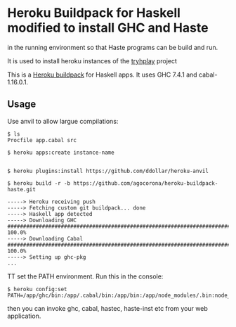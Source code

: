 # Heroku Buildpack for Haskell modified to install GHC and Haste 
in the running environment so that Haste programs can be build and run.

It is used to install heroku instances of the [tryhplay](http://github.com/agocorona/tryhplay) project


This is a [Heroku buildpack](http://devcenter.heroku.com/articles/buildpacks)
for Haskell apps. It uses GHC 7.4.1 and cabal-1.16.0.1.


## Usage

Use anvil to allow largue compilations:

    $ ls
    Procfile app.cabal src

    $ heroku apps:create instance-name 


    $ heroku plugins:install https://github.com/ddollar/heroku-anvil

    $ heroku build -r -b https://github.com/agocorona/heroku-buildpack-haste.git

    -----> Heroku receiving push
    -----> Fetching custom git buildpack... done
    -----> Haskell app detected
    -----> Downloading GHC
    ######################################################################## 100.0%
    -----> Downloading Cabal
    ######################################################################## 100.0%
    -----> Setting up ghc-pkg
    ...


TT set the PATH environment. Run this in the console:

    $ heroku config:set PATH=/app/ghc/bin:/app/.cabal/bin:/app/bin:/app/node_modules/.bin:node_modules/.bin:/app/bin:/app/node_modules/.bin:/usr/local/bin:/usr/bin:/bin 


then you can invoke ghc, cabal, hastec, haste-inst etc from your web application.
